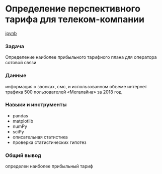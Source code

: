 
# Определение перспективного тарифа для телеком-компании 

[ipynb](telecom.ipynb)

### Задача
Определение наиболее прибыльного тарифного плана для оператора сотовой связи


### Данные
информация о звонках, смс, и использованном объеме интернет трафика 500 пользователей «Мегалайна» за 2018 год
 
### Навыки и инструменты
* pandas
* matplotlib
* numPy
* sciPy
* описательная статистика
* проверка статистических гипотез
 
### Общий вывод 
определен наиболее прибыльный тариф
